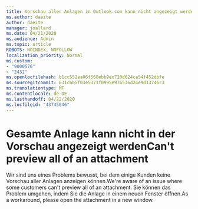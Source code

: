 ```yaml
---
title: Vorschau aller Anlagen in Outlook.com kann nicht angezeigt werden
ms.author: daeite
author: daeite
manager: joallard
ms.date: 04/21/2020
ms.audience: Admin
ms.topic: article
ROBOTS: NOINDEX, NOFOLLOW
localization_priority: Normal
ms.custom:
- "9000576"
- "2431"
ms.openlocfilehash: b1cc552aa06f568ebb9ec728d624ca54f452dbfe
ms.sourcegitcommit: 631cbb5f03e5371f0995e976536d24e9d13746c3
ms.translationtype: MT
ms.contentlocale: de-DE
ms.lasthandoff: 04/22/2020
ms.locfileid: "43745046"
---
```

# <a name="cant-preview-all-of-an-attachment"></a><span data-ttu-id="703f8-102">Gesamte Anlage kann nicht in der Vorschau angezeigt werden</span><span class="sxs-lookup"><span data-stu-id="703f8-102">Can't preview all of an attachment</span></span>

<span data-ttu-id="703f8-103">Wir sind uns eines Problems bewusst, bei dem einige Kunden keine Vorschau aller Anlagen anzeigen können.</span><span class="sxs-lookup"><span data-stu-id="703f8-103">We're aware of an issue where some customers can't preview all of an attachment.</span></span> <span data-ttu-id="703f8-104">Sie können das Problem umgehen, indem Sie die Anlage in einem neuen Fenster öffnen.</span><span class="sxs-lookup"><span data-stu-id="703f8-104">As a workaround, please open the attachment in a new window.</span></span>